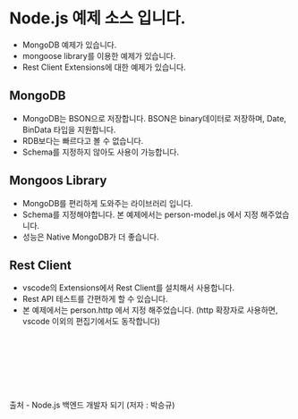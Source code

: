 # Node.js 예제 소스 입니다.
- MongoDB 예제가 있습니다.
- mongoose library를 이용한 예제가 있습니다.
- Rest Client Extensions에 대한 예제가 있습니다.

## MongoDB
- MongoDB는 BSON으로 저장합니다. BSON은 binary데이터로 저장하며, Date, BinData 타입을 지원합니다.
- RDB보다는 빠르다고 볼 수 없습니다.
- Schema를 지정하지 않아도 사용이 가능합니다.

## Mongoos Library
- MongoDB를 편리하게 도와주는 라이브러리 입니다.
- Schema를 지정해야합니다.  본 예제에서는 person-model.js 에서 지정 해주었습니다.
- 성능은 Native MongoDB가 더 좋습니다.

## Rest Client
- vscode의 Extensions에서 Rest Client를 설치해서 사용합니다.
- Rest API 테스트를 간편하게 할 수 있습니다.
- 본 예제에서는 person.http 에서 지정 해주었습니다. (http 확장자로 사용하면, vscode 이외의 편집기에서도 동작합니다)

<br><br><br><br><br><br>

출처 - Node.js 백엔드 개발자 되기 (저자 : 박승규)
